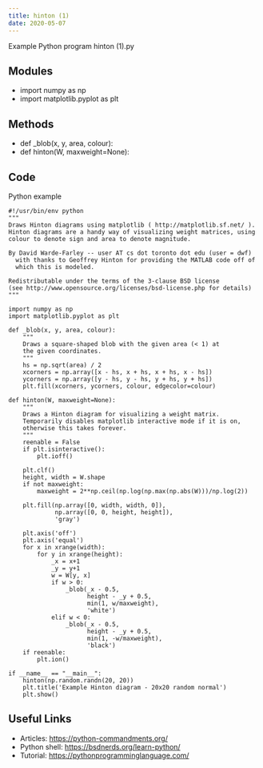```yaml
---
title: hinton (1)
date: 2020-05-07
---
```

Example Python program hinton (1).py

## Modules

* import numpy as np
* import matplotlib.pyplot as plt

## Methods

* def _blob(x, y, area, colour):
* def hinton(W, maxweight=None):

## Code

Python example

    #!/usr/bin/env python
    """
    Draws Hinton diagrams using matplotlib ( http://matplotlib.sf.net/ ).
    Hinton diagrams are a handy way of visualizing weight matrices, using
    colour to denote sign and area to denote magnitude.
    
    By David Warde-Farley -- user AT cs dot toronto dot edu (user = dwf)
      with thanks to Geoffrey Hinton for providing the MATLAB code off of 
      which this is modeled.
    
    Redistributable under the terms of the 3-clause BSD license 
    (see http://www.opensource.org/licenses/bsd-license.php for details)
    """
    
    import numpy as np
    import matplotlib.pyplot as plt
    
    def _blob(x, y, area, colour):
        """
        Draws a square-shaped blob with the given area (< 1) at
        the given coordinates.
        """
        hs = np.sqrt(area) / 2
        xcorners = np.array([x - hs, x + hs, x + hs, x - hs])
        ycorners = np.array([y - hs, y - hs, y + hs, y + hs])
        plt.fill(xcorners, ycorners, colour, edgecolor=colour)
    
    def hinton(W, maxweight=None):
        """
        Draws a Hinton diagram for visualizing a weight matrix. 
        Temporarily disables matplotlib interactive mode if it is on, 
        otherwise this takes forever.
        """
        reenable = False
        if plt.isinteractive():
            plt.ioff()
        
        plt.clf()
        height, width = W.shape
        if not maxweight:
            maxweight = 2**np.ceil(np.log(np.max(np.abs(W)))/np.log(2))
            
        plt.fill(np.array([0, width, width, 0]), 
                 np.array([0, 0, height, height]),
                 'gray')
        
        plt.axis('off')
        plt.axis('equal')
        for x in xrange(width):
            for y in xrange(height):
                _x = x+1
                _y = y+1
                w = W[y, x]
                if w > 0:
                    _blob(_x - 0.5,
                          height - _y + 0.5,
                          min(1, w/maxweight),
                          'white')
                elif w < 0:
                    _blob(_x - 0.5,
                          height - _y + 0.5, 
                          min(1, -w/maxweight), 
                          'black')
        if reenable:
            plt.ion()
        
    if __name__ == "__main__":
        hinton(np.random.randn(20, 20))
        plt.title('Example Hinton diagram - 20x20 random normal')
        plt.show()
    

## Useful Links

- Articles: https://python-commandments.org/
- Python shell: https://bsdnerds.org/learn-python/
- Tutorial: https://pythonprogramminglanguage.com/
